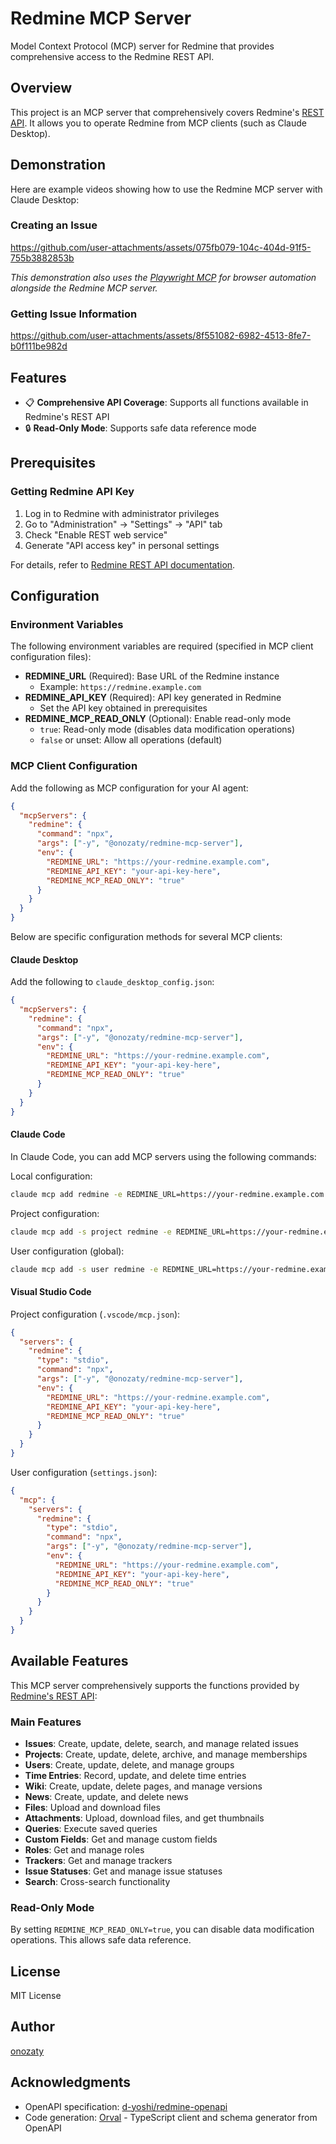 # Redmine MCP Server

Model Context Protocol (MCP) server for Redmine that provides comprehensive access to the Redmine REST API.

## Overview

This project is an MCP server that comprehensively covers Redmine's [REST API](https://www.redmine.org/projects/redmine/wiki/rest_api). It allows you to operate Redmine from MCP clients (such as Claude Desktop).

## Demonstration

Here are example videos showing how to use the Redmine MCP server with Claude Desktop:

### Creating an Issue

https://github.com/user-attachments/assets/075fb079-104c-404d-91f5-755b3882853b

*This demonstration also uses the [Playwright MCP](https://github.com/microsoft/playwright-mcp) for browser automation alongside the Redmine MCP server.*

### Getting Issue Information

https://github.com/user-attachments/assets/8f551082-6982-4513-8fe7-b0f111be982d

## Features

- 📋 **Comprehensive API Coverage**: Supports all functions available in Redmine's REST API
- 🔒 **Read-Only Mode**: Supports safe data reference mode

## Prerequisites

### Getting Redmine API Key

1. Log in to Redmine with administrator privileges
2. Go to "Administration" → "Settings" → "API" tab
3. Check "Enable REST web service"
4. Generate "API access key" in personal settings

For details, refer to [Redmine REST API documentation](https://www.redmine.org/projects/redmine/wiki/rest_api#Authentication).

## Configuration

### Environment Variables

The following environment variables are required (specified in MCP client configuration files):

- **REDMINE_URL** (Required): Base URL of the Redmine instance
  - Example: `https://redmine.example.com`
- **REDMINE_API_KEY** (Required): API key generated in Redmine
  - Set the API key obtained in prerequisites
- **REDMINE_MCP_READ_ONLY** (Optional): Enable read-only mode
  - `true`: Read-only mode (disables data modification operations)
  - `false` or unset: Allow all operations (default)

### MCP Client Configuration

Add the following as MCP configuration for your AI agent:

```json
{
  "mcpServers": {
    "redmine": {
      "command": "npx",
      "args": ["-y", "@onozaty/redmine-mcp-server"],
      "env": {
        "REDMINE_URL": "https://your-redmine.example.com",
        "REDMINE_API_KEY": "your-api-key-here",
        "REDMINE_MCP_READ_ONLY": "true"
      }
    }
  }
}
```

Below are specific configuration methods for several MCP clients:

#### Claude Desktop

Add the following to `claude_desktop_config.json`:

```json
{
  "mcpServers": {
    "redmine": {
      "command": "npx",
      "args": ["-y", "@onozaty/redmine-mcp-server"],
      "env": {
        "REDMINE_URL": "https://your-redmine.example.com",
        "REDMINE_API_KEY": "your-api-key-here",
        "REDMINE_MCP_READ_ONLY": "true"
      }
    }
  }
}
```

#### Claude Code

In Claude Code, you can add MCP servers using the following commands:

Local configuration:
```bash
claude mcp add redmine -e REDMINE_URL=https://your-redmine.example.com -e REDMINE_API_KEY=your-api-key-here -e REDMINE_MCP_READ_ONLY=true -- npx -y @onozaty/redmine-mcp-server
```

Project configuration:
```bash
claude mcp add -s project redmine -e REDMINE_URL=https://your-redmine.example.com -e REDMINE_API_KEY=your-api-key-here -e REDMINE_MCP_READ_ONLY=true -- npx -y @onozaty/redmine-mcp-server
```

User configuration (global):
```bash
claude mcp add -s user redmine -e REDMINE_URL=https://your-redmine.example.com -e REDMINE_API_KEY=your-api-key-here -e REDMINE_MCP_READ_ONLY=true -- npx -y @onozaty/redmine-mcp-server
```

#### Visual Studio Code

Project configuration (`.vscode/mcp.json`):

```json
{
  "servers": {
    "redmine": {
      "type": "stdio",
      "command": "npx",
      "args": ["-y", "@onozaty/redmine-mcp-server"],
      "env": {
        "REDMINE_URL": "https://your-redmine.example.com",
        "REDMINE_API_KEY": "your-api-key-here",
        "REDMINE_MCP_READ_ONLY": "true"
      }
    }
  }
}
```

User configuration (`settings.json`):

```json
{
  "mcp": {
    "servers": {
      "redmine": {
        "type": "stdio",
        "command": "npx",
        "args": ["-y", "@onozaty/redmine-mcp-server"],
        "env": {
          "REDMINE_URL": "https://your-redmine.example.com",
          "REDMINE_API_KEY": "your-api-key-here",
          "REDMINE_MCP_READ_ONLY": "true"
        }
      }
    }
  }
}
```

## Available Features

This MCP server comprehensively supports the functions provided by [Redmine's REST API](https://www.redmine.org/projects/redmine/wiki/rest_api):

### Main Features

- **Issues**: Create, update, delete, search, and manage related issues
- **Projects**: Create, update, delete, archive, and manage memberships
- **Users**: Create, update, delete, and manage groups
- **Time Entries**: Record, update, and delete time entries
- **Wiki**: Create, update, delete pages, and manage versions
- **News**: Create, update, and delete news
- **Files**: Upload and download files
- **Attachments**: Upload, download files, and get thumbnails
- **Queries**: Execute saved queries
- **Custom Fields**: Get and manage custom fields
- **Roles**: Get and manage roles
- **Trackers**: Get and manage trackers
- **Issue Statuses**: Get and manage issue statuses
- **Search**: Cross-search functionality

### Read-Only Mode

By setting `REDMINE_MCP_READ_ONLY=true`, you can disable data modification operations. This allows safe data reference.

## License

MIT License

## Author

[onozaty](https://github.com/onozaty)

## Acknowledgments

- OpenAPI specification: [d-yoshi/redmine-openapi](https://github.com/d-yoshi/redmine-openapi)
- Code generation: [Orval](https://orval.dev/) - TypeScript client and schema generator from OpenAPI
